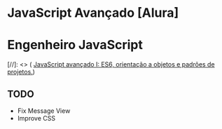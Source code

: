 # JavaScript Avançado [Alura]

# Engenheiro JavaScript
[//]: <> ( [JavaScript avançado I: ES6, orientação a objetos e padrões de projetos.](https://cursos.alura.com.br/course/javascript-es6-orientacao-a-objetos-parte-1))

## TODO
- Fix Message View 
- Improve CSS
